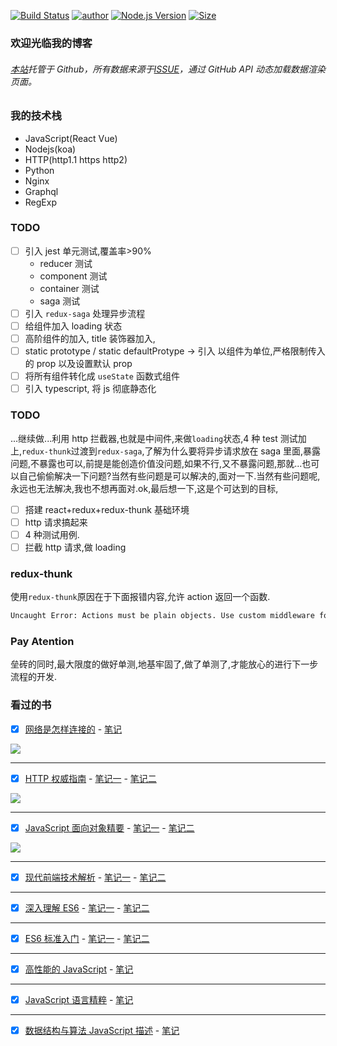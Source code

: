 [![Build Status](https://travis-ci.org/pengliheng/pengliheng.github.io.svg?branch=master)](https://travis-ci.org/pengliheng/pengliheng.github.io)
[![author](https://img.shields.io/badge/author-peng-blue.svg)](https://github.com/pengliheng/pengliheng.github.io)
[![Node.js Version](https://img.shields.io/badge/node.js-8.7.0-blue.svg)](http://nodejs.org/download)
[![Size](https://github-size-badge.herokuapp.com/pengliheng/pengliheng.github.io.svg)](https://github.com/pengliheng/pengliheng.github.io)

### 欢迎光临我的博客

###### [本站](https://pipk.top)托管于 Github，所有数据来源于[ISSUE](https://github.com/pengliheng/pengliheng.github.io/issues)，通过 GitHub API 动态加载数据渲染页面。

### 我的技术栈

-   JavaScript(React Vue)
-   Nodejs(koa)
-   HTTP(http1.1 https http2)
-   Python
-   Nginx
-   Graphql
-   RegExp

### TODO

-   [ ] 引入 jest 单元测试,覆盖率>90%
    -   reducer 测试
    -   component 测试
    -   container 测试
    -   saga 测试
-   [ ] 引入 `redux-saga` 处理异步流程
-   [ ] 给组件加入 loading 状态
-   [ ] 高阶组件的加入, title 装饰器加入,
-   [ ] static prototype / static defaultProtype -> 引入 以组件为单位,严格限制传入的 prop 以及设置默认 prop
-   [ ] 将所有组件转化成 `useState` 函数式组件
-   [ ] 引入 typescript, 将 js 彻底静态化

### TODO

...继续做...利用 http 拦截器,也就是中间件,来做`loading`状态,4 种 test 测试加上,`redux-thunk`过渡到`redux-saga`,了解为什么要将异步请求放在 saga 里面,暴露问题,不暴露也可以,前提是能创造价值没问题,如果不行,又不暴露问题,那就...也可以自己偷偷解决一下问题?当然有些问题是可以解决的,面对一下.当然有些问题呢,永远也无法解决,我也不想再面对.ok,最后想一下,这是个可达到的目标,

-   [ ] 搭建 react+redux+redux-thunk 基础环境
-   [ ] http 请求搞起来
-   [ ] 4 种测试用例.
-   [ ] 拦截 http 请求,做 loading

### redux-thunk

使用`redux-thunk`原因在于下面报错内容,允许 action 返回一个函数.

```bash
Uncaught Error: Actions must be plain objects. Use custom middleware for async actions.
```

### Pay Atention

垒砖的同时,最大限度的做好单测,地基牢固了,做了单测了,才能放心的进行下一步流程的开发.

### 看过的书

-   [x] [网络是怎样连接的](https://book.douban.com/subject/26941639/) - [笔记](https://github.com/pengliheng/pengliheng.github.io/issues/40)

![](https://static.pipk.top/api/public/images/6075462533216409.png)

---

-   [x] [HTTP 权威指南](https://book.douban.com/subject/10746113/) - [笔记一](https://github.com/pengliheng/pengliheng.github.io/issues/45) - [笔记二](https://github.com/pengliheng/pengliheng.github.io/issues/52)

![](https://static.pipk.top/api/public/images/2376380500856452.png)

---

-   [x] [JavaScript 面向对象精要](https://book.douban.com/subject/26352658/) - [笔记一](https://github.com/pengliheng/pengliheng.github.io/issues/29) - [笔记二](https://github.com/pengliheng/pengliheng.github.io/issues/31)

![](https://static.pipk.top/api/public/images/7833702919612766.png)

---

-   [x] [现代前端技术解析](https://book.douban.com/subject/27021790/) - [笔记一](https://github.com/pengliheng/pengliheng.github.io/issues/28) - [笔记二](https://github.com/pengliheng/pengliheng.github.io/issues/58)

---

-   [x] [深入理解 ES6](https://book.douban.com/subject/27072230/) - [笔记一](https://github.com/pengliheng/pengliheng.github.io/issues/32) - [笔记二](https://github.com/pengliheng/pengliheng.github.io/issues/51)

---

-   [x] [ES6 标准入门](https://book.douban.com/subject/26708954/) - [笔记一](https://github.com/pengliheng/pengliheng.github.io/issues/23) - [笔记二](https://github.com/pengliheng/pengliheng.github.io/issues/26)

---

-   [x] [高性能的 JavaScript](https://book.douban.com/subject/5362856/) - [笔记](https://github.com/pengliheng/pengliheng.github.io/issues/15)

---

-   [x] [JavaScript 语言精粹](https://book.douban.com/subject/3590768/) - [笔记](https://github.com/pengliheng/pengliheng.github.io/issues/10)

---

-   [x] [数据结构与算法 JavaScript 描述](https://book.douban.com/subject/25945449/) - [笔记](https://github.com/pengliheng/pengliheng.github.io/issues/6)

